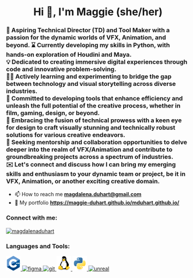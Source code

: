 <h1 align="center">Hi 👋, I'm Maggie (she/her)</h1>
<h3 align="left">
🚀 Aspiring Technical Director (TD) and Tool Maker with a passion for the dynamic worlds of VFX, Animation, and beyond. 
⌛ Currently developing my skills in Python, with hands-on exploration of Houdini and Maya.<br>
💡 Dedicated to creating immersive digital experiences through code and innovative problem-solving.<br>
👨‍💻 Actively learning and experimenting to bridge the gap between technology and visual storytelling across diverse industries.<br>
🔧 Committed to developing tools that enhance efficiency and unleash the full potential of the creative process, whether in film, gaming, design, or beyond.<br>
🎨 Embracing the fusion of technical prowess with a keen eye for design to craft visually stunning and technically robust solutions for various creative endeavors.<br>
🌟 Seeking mentorship and collaboration opportunities to delve deeper into the realm of VFX/Animation and contribute to groundbreaking projects across a spectrum of industries.<br>
✉️ Let's connect and discuss how I can bring my emerging skills and enthusiasm to your dynamic team or project, be it in VFX, Animation, or another exciting creative domain.
</h3>

- 📫 How to reach me **magdalena.duhart@gmail.com**
- 💼 My portfolio  **https://maggie-duhart.github.io/mduhart.github.io/**

<h3 align="left">Connect with me:</h3>
<p align="left">
<a href="https://linkedin.com/in/magdalenaduhart" target="blank"><img align="center" src="https://raw.githubusercontent.com/rahuldkjain/github-profile-readme-generator/master/src/images/icons/Social/linked-in-alt.svg" alt="magdalenaduhart" height="30" width="40" /></a>
</p>

<h3 align="left">Languages and Tools:</h3>
<p align="left"> <a href="https://www.w3schools.com/cpp/" target="_blank" rel="noreferrer"> <img src="https://raw.githubusercontent.com/devicons/devicon/master/icons/cplusplus/cplusplus-original.svg" alt="cplusplus" width="40" height="40"/> </a> <a href="https://www.figma.com/" target="_blank" rel="noreferrer"> <img src="https://www.vectorlogo.zone/logos/figma/figma-icon.svg" alt="figma" width="40" height="40"/> </a> <a href="https://git-scm.com/" target="_blank" rel="noreferrer"> <img src="https://www.vectorlogo.zone/logos/git-scm/git-scm-icon.svg" alt="git" width="40" height="40"/> </a> <a href="https://www.linux.org/" target="_blank" rel="noreferrer"> <img src="https://raw.githubusercontent.com/devicons/devicon/master/icons/linux/linux-original.svg" alt="linux" width="40" height="40"/> </a> <a href="https://www.python.org" target="_blank" rel="noreferrer"> <img src="https://raw.githubusercontent.com/devicons/devicon/master/icons/python/python-original.svg" alt="python" width="40" height="40"/> </a> <a href="https://unrealengine.com/" target="_blank" rel="noreferrer"> <img src="https://raw.githubusercontent.com/kenangundogan/fontisto/036b7eca71aab1bef8e6a0518f7329f13ed62f6b/icons/svg/brand/unreal-engine.svg" alt="unreal" width="40" height="40"/> </a> </p>

